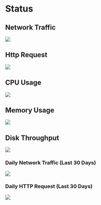 # Status

## Network Traffic
<picture>
    <source srcset="/status/network-dark.png" media="(prefers-color-scheme: dark)">
    <img src="/status/network-light.png">
</picture>

## Http Request
<picture>
    <source srcset="/status/http-request-total-dark.png" media="(prefers-color-scheme: dark)">
    <img src="/status/http-request-total-light.png">
</picture>

## CPU Usage
<picture>
    <source srcset="/status/cpu-dark.png" media="(prefers-color-scheme: dark)">
    <img src="/status/cpu-light.png">
</picture>

## Memory Usage
<picture>
    <source srcset="/status/ram-dark.png" media="(prefers-color-scheme: dark)">
    <img src="/status/ram-light.png">
</picture>

## Disk Throughput
<picture>
    <source srcset="/status/disk-dark.png" media="(prefers-color-scheme: dark)">
    <img src="/status/disk-light.png">
</picture>

### Daily Network Traffic (Last 30 Days)
<picture>
    <source srcset="/status/network-analysis-dark.png" media="(prefers-color-scheme: dark)">
    <img src="/status/network-analysis-light.png">
</picture>

### Daily HTTP Request (Last 30 Days)
<picture>
    <source srcset="/status/http-request-analysis-dark.png" media="(prefers-color-scheme: dark)">
    <img src="/status/http-request-analysis-light.png">
</picture>

<!-- ### Network Traffic (Last 7 Days) -->
<!-- <picture>
<source srcset="/status/network-7d-dark.png" media="(prefers-color-scheme: dark)">
<img src="/status/network-7d-light.png">
</picture> -->

<!-- ### Network Traffic (Last 30 Days) -->
<!-- <picture>
    <source srcset="/status/vnstat-dark.png" media="(prefers-color-scheme: dark)">
    <img src="/status/vnstat.png">
</picture>

<picture>
    <source srcset="/status/vnstat-last-month-dark.png" media="(prefers-color-scheme: dark)">
    <img src="/status/vnstat-last-month.png">
</picture> -->

<!-- ### Top 15 URL Paths by Traffic (GB) Last Month -->

<!-- <picture>
    <source srcset="/site/log/url_traffic_dark.png" media="(prefers-color-scheme: dark)">
    <img src="/site/log/url_traffic.png">
</picture> -->
